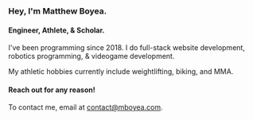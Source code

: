 ### Hey, I'm Matthew Boyea.

#### Engineer, Athlete, & Scholar.

I've been programming since 2018.
I do full-stack website development, robotics programming, & videogame development.
<!---
See my porfolio and resume at [mboyea.com/portfolio](https://www.mboyea.com/portfolio) for more details.
--->

My athletic hobbies currently include weightlifting, biking, and MMA.

<!---
I've written articles at [mboyea.com/articles](https://www.mboyea.com/articles) and videos at [youtube.com/@mtcboyea](https://www.youtube.com/@mtcboyea) on all sorts of subjects. Check them out!
--->

#### Reach out for any reason!

To contact me, email at [contact@mboyea.com](mailto:contact@mboyea.com).
